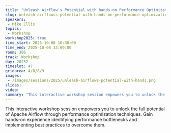 ```yaml
---
title: "Unleash Airflow's Potential with hands-on Performance Optimization"
slug: unleash-airflowss-potential-with-hands-on-performance-optimization
speakers:
 - Mike Ellis
topics:
 - Workshop
workshop2025: true
time_start: 2025-10-08 10:30:00
time_end: 2025-10-08 13:00:00
room: 306
track: Workshop
day: 20252
timeslot: 47
gridarea: 4/8/8/9
images:
 - /images/sessions/2025/unleash-airflows-potential-with-hands.png
slides:
video:
summary: "This interactive workshop session empowers you to unlock the full potential of Apache Airflow through performance optimization techniques."
---
```


This interactive workshop session empowers you to unlock the full potential of Apache Airflow through performance optimization techniques. Gain hands-on experience identifying performance bottlenecks and
implementing best practices to overcome them.